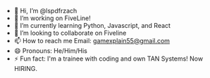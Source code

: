 - 👋 Hi, I’m @lspdfrzach
- 👀 I’m working on FiveLine!
- 🌱 I’m currently learning Python, Javascript, and React
- 💞️ I’m looking to collaborate on Fiveline
- 📫 How to reach me Email: gamexplain55@gmail.com
- 😄 Pronouns: He/Him/His
- ⚡ Fun fact: I'm a trainee with coding and own TAN Systems! Now HIRING.

<!---
lspdfrzach/lspdfrzach is a ✨ special ✨ repository because its `README.md` (this file) appears on your GitHub profile.
You can click the Preview link to take a look at your changes.
--->
